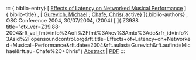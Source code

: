 ::: {.biblio-entry}
[ [Effects of Latency on Networked Musical
Performance](publication/effects-latency-networked-musical-performance)
]{.biblio-title} , [ [Gurevich, Michael](publications/author/Gurevich) ;
[Chafe, Chris](publications/author/Chafe){.active} ]{.biblio-authors} ,
OSC Conference 2004, 30/07/2004, (2004) [ ]{.Z3988
title="ctx_ver=Z39.88-2004&rft_val_fmt=info%3Aofi%2Ffmt%3Akev%3Amtx%3Adc&rfr_id=info%3Asid%2Fopensoundcontrol.org&rft.title=Effects+of+Latency+on+Networked+Musical+Performance&rft.date=2004&rft.aulast=Gurevich&rft.aufirst=Michael&rft.au=Chafe%2C+Chris"}
[Abstract](publication/effects-latency-networked-musical-performance) \|
[PDF](files/gurevich-latency.pdf)
:::
